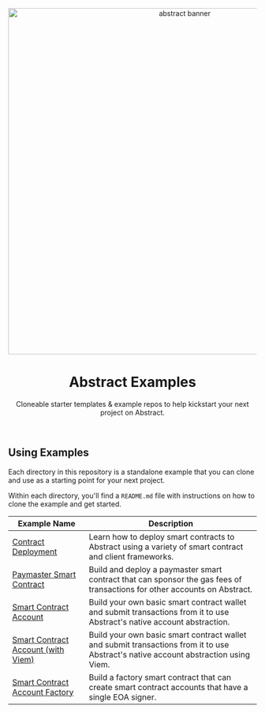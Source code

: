 <div align="center">
    <img src="https://mintlify.s3-us-west-1.amazonaws.com/abstract/images/Block.svg" width="700px" alt="abstract banner"/>
    <br />
    <h1>Abstract Examples</h1>
    <p align="center">Cloneable starter templates & example repos to help kickstart your next project on Abstract.
</div>

<br/>

## Using Examples

Each directory in this repository is a standalone example that you can clone and use as a starting point for your next project.

Within each directory, you'll find a `README.md` file with instructions on how to clone the example and get started.

| Example Name                                                                                                                 | Description                                                                                                                         |
| ---------------------------------------------------------------------------------------------------------------------------- | ----------------------------------------------------------------------------------------------------------------------------------- |
| [Contract Deployment](https://github.com/Abstract-Foundation/examples/tree/main/contract-deployment)                         | Learn how to deploy smart contracts to Abstract using a variety of smart contract and client frameworks.                            |
| [Paymaster Smart Contract](https://github.com/Abstract-Foundation/examples/tree/main/paymasters)                             | Build and deploy a paymaster smart contract that can sponsor the gas fees of transactions for other accounts on Abstract.           |
| [Smart Contract Account](https://github.com/Abstract-Foundation/examples/tree/main/smart-contract-accounts)                  | Build your own basic smart contract wallet and submit transactions from it to use Abstract's native account abstraction.            |
| [Smart Contract Account (with Viem)](https://github.com/Abstract-Foundation/examples/tree/main/smart-contract-accounts-viem) | Build your own basic smart contract wallet and submit transactions from it to use Abstract's native account abstraction using Viem. |
| [Smart Contract Account Factory](https://github.com/Abstract-Foundation/examples/tree/main/smart-contract-accounts-factory)  | Build a factory smart contract that can create smart contract accounts that have a single EOA signer.                               |

<br/>
